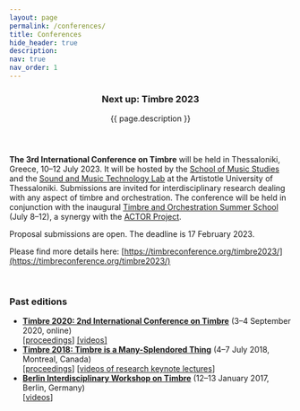 ```yaml
---
layout: page
permalink: /conferences/
title: Conferences
hide_header: true
description: 
nav: true
nav_order: 1
---
```


<header class="post-header"> 
    <h3 class="post-title">Next up: Timbre 2023</h3>
    <p class="post-description">{{ page.description }}</p>
</header>

**The 3rd International Conference on Timbre** will be held in Thessaloniki, Greece, 10–12 July 2023. It will be hosted by the [School of Music Studies](https://www.mus.auth.gr/en/) and the [Sound and Music Technology Lab](https://smtl.mus.auth.gr/) at the Artistotle University of Thessaloniki. Submissions are invited for interdisciplinary research dealing with any aspect of timbre and orchestration. The conference will be held in conjunction with the inaugural [Timbre and Orchestration Summer School](https://www.actorproject.org/timbre-and-orchestration-summer-school) (July 8–12), a synergy with the [ACTOR Project](https://www.actorproject.org/).

Proposal submissions are open. The deadline is 17 February 2023.

Please find more details here: [https://timbreconference.org/timbre2023/](https://timbreconference.org/timbre2023/)

<br>
<h3>Past editions</h3>

* [<b>Timbre 2020: 2nd International Conference on Timbre</b>](https://timbre2020.mus.auth.gr/) (3–4 September 2020, online) <br> [[proceedings](http://timbre2020.mus.auth.gr/assets/papers/Timbre2020_proceedings.pdf)] [[videos]](https://www.youtube.com/channel/UC9z1qB-5OHMkGetaaC_oV1g/videos)
* [<b>Timbre 2018: Timbre is a Many-Splendored Thing</b>](https://www.mcgill.ca/timbre2018/) (4–7 July 2018, Montreal, Canada) <br> [[proceedings](https://www.mcgill.ca/timbre2018/files/timbre2018/timbre2018_proceedings.pdf)] [[videos of research keynote lectures](https://www.mcgill.ca/timbre2018/program)]
* [<b>Berlin Interdisciplinary Workshop on Timbre</b>](http://www.timbre2017.tu-berlin.de/) (12–13 January 2017, Berlin, Germany) <br> [[videos](https://www.youtube.com/playlist?list=PL9-WvglIK10jCMN3uEs4L7_aIt6B6GV1g)]
